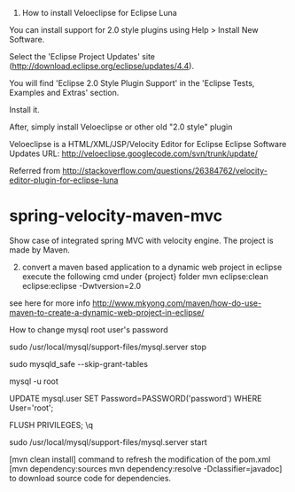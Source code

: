 1. How to install Veloeclipse for Eclipse Luna

You can install support for 2.0 style plugins using Help > Install New Software.

Select the 'Eclipse Project Updates' site (http://download.eclipse.org/eclipse/updates/4.4).

You will find 'Eclipse 2.0 Style Plugin Support' in the 'Eclipse Tests, Examples and Extras' section.

Install it.

After, simply install Veloeclipse or other old "2.0 style" plugin

Veloeclipse is a HTML/XML/JSP/Velocity Editor for Eclipse
Eclipse Software Updates URL: http://veloeclipse.googlecode.com/svn/trunk/update/

Referred from 
http://stackoverflow.com/questions/26384762/velocity-editor-plugin-for-eclipse-luna
# spring-velocity-maven-mvc
Show case of integrated spring MVC with velocity engine. The project is made by Maven.

2. convert a maven based application to a dynamic web project in eclipse
 execute the following cmd under {project} folder
 mvn eclipse:clean eclipse:eclipse -Dwtversion=2.0
 
 see here for more info 
  http://www.mkyong.com/maven/how-do-use-maven-to-create-a-dynamic-web-project-in-eclipse/

  
How to change mysql root user's password
  
sudo /usr/local/mysql/support-files/mysql.server stop

sudo mysqld_safe --skip-grant-tables

mysql -u root

UPDATE mysql.user SET Password=PASSWORD('password') WHERE User='root';

FLUSH PRIVILEGES;
\q

sudo /usr/local/mysql/support-files/mysql.server start

[mvn clean install] command to refresh the modification of the pom.xml
[mvn dependency:sources
mvn dependency:resolve -Dclassifier=javadoc] to download source code for dependencies.